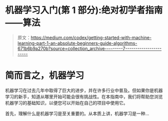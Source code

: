# 机器学习入门(第 1 部分):绝对初学者指南——算法

> 原文：<https://medium.com/codex/getting-started-with-machine-learning-part-1-an-absolute-beginners-guide-algorithms-671b6b9a270b?source=collection_archive---------7----------------------->

# 简而言之，机器学习

机器学习在过去几年中取得了巨大的进步，并在许多行业中普及。但如果你是机器学习的新手，知道从哪里开始可能会很有挑战性。在本指南中，我们将帮助您浏览机器学习的基础知识，以便您可以开始在自己的项目中使用它。

首先，理解什么是机器学习是至关重要的。从本质上讲，机器学习是一种…